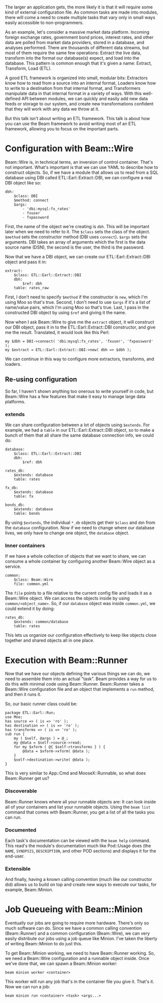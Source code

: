 
The larger an application gets, the more likely it is that it will
require some kind of external configuration file. As common tasks are
made into modules, there will come a need to create multiple tasks that
vary only in small ways easily accessible to non-programmers.

As an example, let's consider a massive market data platform. Incoming
foreign exchange rates, government bond prices, interest rates, and
other data are polled from market data providers, stored in a database,
and analyses performed. There are thousands of different data streams,
but most of them require the same few operations: Extract the live data,
transform into the format our database(s) expect, and load into the
database. This pattern is common enough that it's given a name: Extract,
Transform, Load (ETL).

A good ETL framework is organized into small, modular bits: Extractors
know how to read from a source into an internal format, Loaders know how
to write to a destination from that internal format, and Transformers
manipulate data in that internal format in a variety of ways. With this
well-defined API between modules, we can quickly and easily add new data
feeds or storage to our system, and create new transformations confident
that they will work with any data we throw at it.

But this talk isn't about writing an ETL framework. This talk is about
how you can use the Beam framework to avoid writing most of an ETL
framework, allowing you to focus on the important parts.

# Configuration with Beam::Wire

Beam::Wire is, in technical terms, an inversion of control container.
That's not important. What's important is that we can use YAML to
describe how to construct objects. So, if we have a module that allows
us to read from a SQL database using DBI called ETL::Earl::Extract::DBI,
we can configure a real DBI object like so:

    dbh:
        $class: DBI
        $method: connect
        $args:
            - 'dbi:mysql:fx_rates'
            - fxuser
            - fxpassword

First, the name of the object we're creating is `dbh`. This will be
important later when we need to refer to it. The `$class` sets the class
of the object. `$method` sets the constructor method (DBI uses
`connect`). `$args` sets the arguments. DBI takes an array of arguments
which the first is the data source name (DSN), the second is the user,
the third is the password.

Now that we have a DBI object, we can create our ETL::Earl::Extract::DBI
object and pass it in:

    extract:
        $class: ETL::Earl::Extract::DBI
        dbh:
            $ref: dbh
        table: rates_raw

First, I don't need to specify `$method` if the constructor is `new`,
which I'm using Moo so that's true. Second, I don't need to use `$args`
if it's a list of name/value pairs, which I'm using Moo so that's true.
Last, I pass in the constructed DBI object by using `$ref` and giving it
the name.

Now when I ask Beam::Wire to give me the `extract` object, it will
construct our DBI object, pass it in to the ETL::Earl::Extract::DBI
constructor, and give me the result. Translated, it would look like this
Perl:

    my $dbh = DBI->connect( 'dbi:mysql:fx_rates', 'fxuser', 'fxpassword' );
    my $extract = ETL::Earl::Extract::DBI->new( dbh => $dbh );

We can continue in this way to configure more extractors, transforms,
and loaders.

## Re-using configuration

So far, I haven't shown anything too onerous to write yourself in code,
but Beam::Wire has a few features that make it easy to manage large data
platforms.

### extends

We can share configuration between a lot of objects using `$extends`.
For example, we had a `table` in our ETL::Earl::Extract::DBI object, so
to make a bunch of them that all share the same database connection
info, we could do:

    database:
        $class: ETL::Earl::Extract::DBI
        dbh:
            $ref: dbh

    rates_db:
        $extends: database
        table: rates

    fx_db:
        $extends: database
        table: fx

    bonds_db:
        $extends: database
        table: bonds

By using `$extends`, the individual `*_db` objects get their `$class`
and `dbh` from the `database` configuration. Now if we need to change
where our database lives, we only have to change one object, the
`database` object.

### Inner containers

If we have a whole collection of objects that we want to share, we can
consume a whole container by configuring another Beam::Wire object as
a service.

    common:
        $class: Beam::Wire
        file: common.yml

The `file` points to a file relative to the current config file and
loads it as a Beam::Wire object. We can access the objects inside by
using `common/<object_name>`. So, if our `database` object was inside
`common.yml`, we could extend it by doing:

    rates_db:
        $extends: common/database
        table: rates

This lets us organize our configuration effectively to keep like objects
close together and shared objects all in one place.

# Execution with Beam::Runner

Now that we have our objects defining the various things we can do, we
need to assemble them into an actual "task". Beam provides a way for us
to do this with minimal code using Beam::Runner. Beam::Runner takes
a Beam::Wire configuration file and an object that implements a `run`
method, and then it runs it.

So, our basic runner class could be:

    package ETL::Earl::Run;
    use Moo;
    has source => ( is => 'ro' );
    has destination => ( is => 'ro' );
    has transforms => ( is => 'ro' );
    sub run {
        my ( $self, @args ) = @_;
        my @data = $self->source->read;
        for my $xform ( @{ $self->transforms } ) {
            @data = $xform->xform( @data );
        }
        $self->destination->write( @data );
    }

This is very similar to App::Cmd and MooseX::Runnable, so what does
Beam::Runner get us?

### Discoverable

Beam::Runner knows where all your runnable objects are: It can look
inside all of your containers and list your runnable objects. Using the
`beam list` command that comes with Beam::Runner, you get a list of all
the tasks you can run.

### Documented

Each task's documentation can be viewed with the `beam help` command.
This read's the module's documentation much like Pod::Usage does (the
`NAME`, `SYNOPSIS`, `DESCRIPTION`, and other POD sections) and displays
it for the end-user.

### Extensible

And finally, having a known calling convention (much like our
constructor did) allows us to build on top and create new ways to
execute our tasks, for example, Beam::Minion.

# Job Queueing with Beam::Minion

Eventually our jobs are going to require more hardware. There's only so
much software can do. Since we have a common calling convention
(Beam::Runner) and a common configuration (Beam::Wire), we can very
easily distribute our jobs using a job queue like Minion. I've taken the
liberty of writing Beam::Minion to do just this.

To get Beam::Minion working, we need to have Beam::Runner working. So,
we need a Beam::Wire configuration and a runnable object inside. Once
we've done that, we can spawn a Beam::Minion worker:

    beam minion worker <container>

This worker will run any job that's in the container file you give it.
That's it. Now we can run a job:

    beam minion run <container> <task> <args...>

